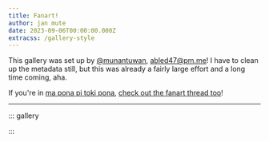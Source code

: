 ```yaml
---
title: Fanart!
author: jan mute
date: 2023-09-06T00:00:00.000Z
extracss: /gallery-style
---
```


<script>

window.onresize = okay;
window.onload = okay;

const artworks = [
  {
    active: true,
    title: "pokemon",
    author: "jan Tekinowi",
    description: "",
    image: "/fanart/pokemon_tekinowi.png",
    type: "img",
  },
  {
    active: true,
    title: "despair",
    author: "jan lili Enta",
    description: "",
    image: "/fanart/despair_janlilienta.png",
    type: "img",
  },
  {
    active: true,
    title: "kekan64",
    author: "jan Poman",
    description: "",
    image: "/fanart/kekan64_janpoman.gif",
    type: "img",
  },
  {
    active: true,
    title: "noka Kekan San",
    author: "jan Poman",
    description: "",
    image: "/fanart/noka_kekan_poman.png",
    type: "img",
  },
  {
    active: true,
    title: "mun noka nanpa wan",
    author: "jan Tekinowi",
    description: "",
    image: "/fanart/kekan_starwalker_tekinowi.png",
    type: "img",
  },
  {
    active: true,
    title: "lawa sike Kekan San",
    author: "jan Poman",
    description: '"oops my finger slipped"',
    image: "/fanart/king_round_kekan_poman.gif",
    type: "img",
  },
  {
    active: false,
    title: "akesi",
    author: "jan Sante",
    description: "",
    image: "/fanart/akesi_chantel.jpg",
    type: "img",
  },
  {
    active: true,
    title: "mi musi Seta li anpa",
    author: "akesi Nu",
    description: '"who would win: jan kekan san or one akesi linja"',
    image: "/fanart/akesi_linja_akesinu.mov",
    type: "video",
  },
  {
    active: true,
    title: "sina_moli",
    author: "pipi Kewapi",
    description: "",
    image: "/fanart/sina_moli_pipikewapi.jpg",
    type: "img",
  },
  {
    active: true,
    title: "angery",
    author: "waso suno",
    description: "",
    image: "/fanart/angery_starling.png",
    type: "img",
  },
  {
    active: false,
    title: "antikekan",
    author: "jan Ke Tami",
    description: "",
    image: "/fanart/antikekan_ketami.jpg",
    type: "img",
  },
  {
    active: true,
    title: "autism",
    author: "kala Asi",
    description: "",
    image: "/fanart/autism_kalaasi.png",
    type: "img",
  },
  {
    active: true,
    title: "balloon",
    author: "jan Sante",
    description: "",
    image: "/fanart/balloon_chantel.jpg",
    type: "img",
  },
  {
    active: true,
    title: "bill_cypher",
    author: "the rats",
    description: "",
    image: "/fanart/bill_cypher_rats.png",
    type: "img",
  },
  {
    active: true,
    title: "bitch",
    author: "the rats",
    description: "",
    image: "/fanart/bitch_rats.png",
    type: "img",
  },
  {
    active: false,
    title: "blender",
    author: "waso Wapa",
    description: "",
    image: "/fanart/blender_wasowapa.jpg",
    type: "img",
  },
  {
    active: false,
    title: "blender_2",
    author: "waso Wapa",
    description: "",
    image: "/fanart/blender_2_wasowapa.jpg",
    type: "img",
  },
  {
    active: false,
    title: "branding",
    author: "zavixel",
    description: "",
    image: "/fanart/branding_zavixel.png",
    type: "img",
  },
  {
    active: false,
    title: "carry_on",
    author: "Nyxoom",
    description: "",
    image: "/fanart/carry_on_nyxoom.mp4",
    type: "video",
  },
  {
    active: false,
    title: "chalkboard",
    author: "Nyxoom",
    description: "",
    image: "/fanart/chalkboard_nyxoom.png",
    type: "img",
  },
  {
    active: false,
    title: "comic_1",
    author: "akesi Nu",
    description: "",
    image: "/fanart/comic_1_akesinu.jpg",
    type: "img",
  },
  {
    active: false,
    title: "comic_2",
    author: "akesi Nu",
    description: "",
    image: "/fanart/comic_2_akesinu.jpg",
    type: "img",
  },
  {
    active: false,
    title: "comic_3",
    author: "akesi Nu",
    description: "",
    image: "/fanart/comic_3_akesinu.jpg",
    type: "img",
  },
  {
    active: false,
    title: "comic_4",
    author: "akesi Nu",
    description: "",
    image: "/fanart/comic_4_akesinu.jpg",
    type: "img",
  },
  {
    active: false,
    title: "comic_5",
    author: "akesi Nu",
    description: "",
    image: "/fanart/comic_5_akesinu.jpg",
    type: "img",
  },
  {
    active: false,
    title: "computer_1",
    author: "jan Tekinowi",
    description: "",
    image: "/fanart/computer_1_tekinowi.png",
    type: "img",
  },
  {
    active: false,
    title: "computer_2",
    author: "jan Tekinowi",
    description: "",
    image: "/fanart/computer_2_tekinowi.png",
    type: "img",
  },
  {
    active: true,
    title: "computer_3",
    author: "jan Tekinowi",
    description: "",
    image: "/fanart/computer_3_tekinowi.png",
    type: "img",
  },
  {
    active: false,
    title: "computer_4",
    author: "jan Tekinowi",
    description: "",
    image: "/fanart/computer_4_tekinowi.png",
    type: "img",
  },
  {
    active: false,
    title: "computer_sketch",
    author: "jan Tekinowi",
    description: "",
    image: "/fanart/computer_sketch_tekinowi.png",
    type: "img",
  },
  {
    active: false,
    title: "drip",
    author: "jan Sante",
    description: "",
    image: "/fanart/drip_chantel.jpg",
    type: "img",
  },
  {
    active: true,
    title: "evil_kekan",
    author: "jan Tekinowi",
    description:
      '"Saluton al ĉiuj! Mia nomo estas Gregdano tri! Mi volas instrui Esperanton."',
    image: "/fanart/evil_kekan_tekinowi.png",
    type: "img",
  },
  {
    active: false,
    title: "fanart_contest",
    author: "janani",
    description: "",
    image: "/fanart/fanart_contest_janani.png",
    type: "img",
  },
  {
    active: false,
    title: "fancam_1",
    author: "waso mu",
    description: "",
    image: "/fanart/fancam_1_wasomu.mp4",
    type: "video",
  },
  {
    active: false,
    title: "fancam_2",
    author: "waso mu",
    description: "",
    image: "/fanart/fancam_2_wasomu.mp4",
    type: "video",
  },
  {
    active: false,
    title: "fancam_3",
    author: "akesi Nu",
    description: "",
    image: "/fanart/fancam_3_akesinu.mov",
    type: "video",
  },
  {
    active: false,
    title: "frog_music",
    author: "jan Sante",
    description: "",
    image: "/fanart/frog_music_chantel.jpg",
    type: "img",
  },
  {
    active: false,
    title: "god",
    author: "jan Sukuwinpu",
    description: "",
    image: "/fanart/god_squimp.png",
    type: "img",
  },
  {
    active: false,
    title: "gregham3",
    author: "jayden",
    description: "",
    image: "/fanart/gregham3_jayden.png",
    type: "img",
  },
  {
    active: false,
    title: "gumball_2",
    author: "jan Sante",
    description: "",
    image: "/fanart/gumball_2_chantel.jpg",
    type: "img",
  },
  {
    active: false,
    title: "gumball",
    author: "jan Sante",
    description: "",
    image: "/fanart/gumball_chantel.jpg",
    type: "img",
  },
  {
    active: false,
    title: "hamradio",
    author: "nasa utala",
    description: "",
    image: "/fanart/hamradio_nasaki.png",
    type: "img",
  },
  {
    active: false,
    title: "herbevitisto",
    author: "jan abf",
    description: "",
    image: "/fanart/herbevitisto_abf.jpg",
    type: "img",
  },
  {
    active: true,
    title: "herbevitisto",
    author: "ko Umeja",
    description: "",
    image: "/fanart/herbevitisto_umeja.jpg",
    type: "img",
  },
  {
    active: true,
    title: "hold_gently",
    author: "waso suno",
    description: "",
    image: "/fanart/hold_gently_starling.png",
    type: "img",
  },
  {
    active: true,
    title: "jan Kekan Sans",
    author: "jan Poman",
    description: "",
    image: "/fanart/jan_kekan_sans_janpoman.png",
    type: "img",
  },
  {
    active: true,
    title: "kekan_sans",
    author: "lan Pq",
    description: "",
    image: "/fanart/kekan_sans_pq.png",
    type: "img",
  },
  {
    active: true,
    title: "jan_kekan_serif",
    author: "jan Kasape",
    description: "",
    image: "/fanart/jan_kekan_serif_kasape.png",
    type: "img",
  },
  {
    active: false,
    title: "jellyfish_1",
    author: "jan Tekinowi",
    description: "",
    image: "/fanart/jellyfish_1_tekinowi.png",
    type: "img",
  },
  {
    active: true,
    title: "jellyfish_2",
    author: "jan Tekinowi",
    description: "",
    image: "/fanart/jellyfish_2_tekinowi.png",
    type: "img",
  },
  {
    active: true,
    title: "jellyfish",
    author: "ilo Nija",
    description: "",
    image: "/fanart/jellyfish_ilonija.png",
    type: "img",
  },
  {
    active: false,
    title: "tloki_a",
    author: "jan Kekan San (mi!)",
    description: "",
    image: "/fanart/tloki_a_mi.wav",
    type: "audio",
  },
  {
    active: false,
    title: "jerma",
    author: "akesi Nu",
    description: "",
    image: "/fanart/jerma_akesinu.mp4",
    type: "video",
  },
  {
    active: false,
    title: "kekan64",
    author: "kulupu Menasewi",
    description: "",
    image: "/fanart/kekan64_menasewi.png",
    type: "img",
  },
  {
    active: false,
    title: "kekan_halloween_1",
    author: "jan Tekinowi",
    description: "",
    image: "/fanart/kekan_halloween_1_tekinowi.png",
    type: "img",
  },
  {
    active: false,
    title: "kekan_halloween_2",
    author: "jan Tekinowi",
    description: "",
    image: "/fanart/kekan_halloween_2_tekinowi.png",
    type: "img",
  },
  {
    active: true,
    title: "kekan_halloween_3",
    author: "jan Tekinowi",
    description: "",
    image: "/fanart/kekan_halloween_3_tekinowi.png",
    type: "img",
  },
  {
    active: false,
    title: "kekante1",
    author: "jan Katan",
    description: "",
    image: "/fanart/kekante1_katan.jpg",
    type: "img",
  },
  {
    active: true,
    title: "kekante2",
    author: "jan Wali",
    description: "",
    image: "/fanart/kekante2_wali.png",
    type: "img",
  },
  {
    active: true,
    title: "kekante3",
    author: "ilo Nija",
    description: "",
    image: "/fanart/kekante3_ilonija.png",
    type: "img",
  },
  {
    active: true,
    title: "kepeken_e",
    author: "waso mu",
    description: "",
    image: "/fanart/kepeken_e_wasomu.png",
    type: "img",
  },
  {
    active: false,
    title: "ketami_monsuta",
    author: "jan Kekan San (mi!)",
    description: "",
    image: "/fanart/ketami_monsuta_mi.png",
    type: "img",
  },
  {
    active: false,
    title: "kon",
    author: "merrybot",
    description: "",
    image: "/fanart/kon_merrybot.jpg",
    type: "img",
  },
  {
    active: true,
    title: "kulupu",
    author: "jan Iseja",
    description: "",
    image: "/fanart/kulupu_janiseja.png",
    type: "img",
  },
  {
    active: false, // TODO: when la is released
    title: "la_thumbnail",
    author: "Nyxoom",
    description: "",
    image: "/fanart/la_thumbnail_nyxoom.png",
    type: "img",
  },
  {
    active: false,
    title: "la_thumbnail_old",
    author: "Nyxoom",
    description: "",
    image: "/fanart/la_thumbnail_old_nyxoom.png",
    type: "img",
  },
  {
    active: true,
    title: "lernan",
    author: "lan Pq",
    description: "",
    image: "/fanart/lernan_pq.png",
    type: "img",
  },
  {
    active: true,
    title: "lesson7",
    author: "we Luke",
    description: "",
    image: "/fanart/lesson7_weluke.png",
    type: "img",
  },
  {
    active: true,
    title: "li_e_en",
    author: "Nyxoom",
    description: "",
    image: "/fanart/li_e_en_nyxoom.png",
    type: "img",
  },
  {
    active: false,
    title: "link_1",
    author: "jan Tekinowi",
    description: "",
    image: "/fanart/link_1_tekinowi.png",
    type: "img",
  },
  {
    active: true,
    title: "link_2",
    author: "jan Tekinowi",
    description: "",
    image: "/fanart/link_2_tekinowi.png",
    type: "img",
  },
  {
    active: false,
    title: "link_3",
    author: "jan Tekinowi",
    description: "",
    image: "/fanart/link_3_tekinowi.png",
    type: "img",
  },
  {
    active: false,
    title: "link_sketch",
    author: "jan Tekinowi",
    description: "",
    image: "/fanart/link_sketch_tekinowi.png",
    type: "img",
  },
  {
    active: true,
    title: "ithkuil",
    author: "jan Kuwimaku",
    description: "",
    image: "/fanart/ithkuil_cuymacu.jpg",
    type: "img",
  },
  {
    active: true,
    title: "lojban",
    author: "jan Kuwimaku",
    description: "",
    image: "/fanart/lojban_cuymacu.jpg",
    type: "img",
  },
  {
    active: false,
    title: "lojban_o_anpa",
    author: "natan",
    description: "",
    image: "/fanart/lojban_o_anpa_natan.png",
    type: "img",
  },
  {
    active: false,
    title: "lojban_o_anpa_2",
    author: "natan",
    description: "",
    image: "/fanart/lojban_o_anpa_2_natan.png",
    type: "img",
  },
  {
    active: true,
    title: "lupa",
    author: "len len",
    description: "",
    image: "/fanart/lupa_lenlen.png",
    type: "img",
  },
  {
    active: true,
    title: "masquerade",
    author: "pipi Kewapi",
    description: "",
    image: "/fanart/masquerade_pipikewapi.png",
    type: "img",
  },
  {
    active: true,
    title: "masquerade_2",
    author: "pipi Kewapi",
    description: "",
    image: "/fanart/masquerade_2_pipikewapi.png",
    type: "img",
  },
  {
    active: true,
    title: "mi_alasa_toki",
    author: "jan Ika",
    description: "",
    image: "/fanart/mi_alasa_toki_janika.png",
    type: "img",
  },
  {
    active: true,
    title: "mi_jo_2",
    author: "jan Sipiki",
    description: "",
    image: "/fanart/mi_jo_2_sipiki.gif",
    type: "img",
  },
  {
    active: false,
    title: "mi_jo",
    author: "jan Sipiki",
    description: "",
    image: "/fanart/mi_jo_sipiki.gif",
    type: "img",
  },
  {
    active: true,
    title: "mi_kala",
    author: "Nyxoom",
    description: "",
    image: "/fanart/mi_kala_nyxoom.png",
    type: "img",
  },
  {
    active: true,
    title: "mi_laso",
    author: "normal person",
    description: "",
    image: "/fanart/mi_laso_lukin.png",
    type: "img",
  },
  {
    active: true,
    title: "mi_lawa",
    author: "akesi Nu",
    description:
      "We had a hilarious courtroom RP in the VR community, featuring a pipi store owner and its lost copies of pu, a flustered waso Keli as witness, a devious and cunning jan Tekinowi as prosecution, and jan Akesinu defending jan Tepo. Brilliant!",
    image: "/fanart/mi_lawa_akesinu.png",
    type: "img",
  },
  {
    active: false,
    title: "mi_lawa",
    author: "Nyxoom",
    description: "",
    image: "/fanart/mi_lawa_nyxoom.png",
    type: "img",
  },
  {
    active: false,
    title: "mi_lawa_seme",
    author: "Nyxoom",
    description: "",
    image: "/fanart/mi_lawa_seme_nyxoom.png",
    type: "img",
  },
  {
    active: false,
    title: "mi_leko_a",
    author: "jan Sipiki",
    description: "",
    image: "/fanart/mi_leko_a_sipiki.jpg",
    type: "img",
  },
  {
    active: true,
    title: "mi_leko",
    author: "jan Kuwimaku",
    description: "",
    image: "/fanart/mi_leko_cuymacu.gif",
    type: "img",
  },
  {
    active: false,
    title: "mi_leko",
    author: "Nyxoom",
    description: "",
    image: "/fanart/mi_leko_nyxoom.png",
    type: "img",
  },
  {
    active: false,
    title: "mi_len",
    author: "motan",
    description: "",
    image: "/fanart/mi_len_motan.png",
    type: "img",
  },
  {
    active: false,
    title: "mi_li_ala",
    author: "jan Kuwimaku",
    description: "",
    image: "/fanart/mi_li_ala_cuymacu.gif",
    type: "img",
  },
  {
    active: false,
    title: "mi_li_nanpa",
    author: "kulupu Menasewi",
    description: "",
    image: "/fanart/mi_li_nanpa_menasewi.png",
    type: "img",
  },
  {
    active: false,
    title: "nanpa_mi",
    author: "kulupu Menasewi",
    description: "",
    image: "/fanart/nanpa_mi_menasewi.png",
    type: "img",
  },
  {
    active: true,
    title: "mi_lili",
    author: "sqéč / jan Suweteko",
    description: "",
    image: "/fanart/mi_lili_sqec.png",
    type: "img",
  },
  {
    active: false,
    title: "mi_lili_a",
    author: "kulupu Menasewi",
    description: "",
    image: "/fanart/mi_lili_wawa_menasewi.png",
    type: "img",
  },
  {
    active: false,
    title: "mi_lili_aaaa",
    author: "horse",
    description: "",
    image: "/fanart/mi_lili_aaaa_horse.png",
    type: "img",
  },
  {
    active: false,
    title: "mi_lili_nanpa_wan",
    author: "kulupu Menasewi",
    description: "",
    image: "/fanart/mi_lili_nanpa_wan_menasewi.png",
    type: "img",
  },
  {
    active: false,
    title: "mi_lili",
    author: "wasokeli",
    description: "",
    image: "/fanart/mi_lili_wasokeli.jpg",
    type: "img",
  },
  {
    active: false,
    title: "mi_linja",
    author: "jan Kekan San (mi!)",
    description: "",
    image: "/fanart/mi_linja_mi.png",
    type: "img",
  },
  {
    active: true,
    title: "mi_lon_e_ma",
    author: "waso mu",
    description: "",
    image: "/fanart/mi_lon_e_ma_wasomu.png",
    type: "img",
  },
  {
    active: false,
    title: "mi_lon_kasi",
    author: "jan Kekan San (mi!)",
    description: "",
    image: "/fanart/mi_lon_kasi_mi.png",
    type: "img",
  },
  {
    active: false,
    title: "mi santa",
    author: "jan Kekan San (mi!)",
    description: "",
    image: "/fanart/jan_kekan_santa_mi.jpg",
    type: "img",
  },
  {
    active: false,
    title: "mi sunglasses",
    author: "jan Kekan San (mi!)",
    description: "",
    image: "/fanart/mi_sunglasses_mi.png",
    type: "img",
  },
  {
    active: false,
    title: "mi_lon",
    author: "Nyxoom",
    description: "",
    image: "/fanart/mi_lon_nyxoom.png",
    type: "img",
  },
  {
    active: false,
    title: "mi_lukin",
    author: "Nyxoom",
    description: "",
    image: "/fanart/mi_lukin_nyxoom.png",
    type: "img",
  },
  {
    active: true,
    title: "mi_mani",
    author: "jan Jami",
    description: "",
    image: "/fanart/mi_mani_janjami.png",
    type: "img",
  },
  {
    active: true,
    title: "mi_mani",
    author: "jan Sa",
    description: "",
    image: "/fanart/mi_mani_jansa.png",
    type: "img",
  },
  {
    active: false,
    title: "mi_meli",
    author: "akesi Nu",
    description: "",
    image: "/fanart/mi_meli_akesinu.jpg",
    type: "img",
  },
  {
    active: false,
    title: "mi_mije",
    author: "akesi Nu",
    description:
      'it turns out this and the previous were meant as"bowtie get!" + [wears bowtie] but i misunderstood it',
    image: "/fanart/mi_mije_akesinu.jpg",
    type: "img",
  },
  {
    active: false,
    title: "deep lore",
    author: "akesi Nu",
    description: "",
    image: "/fanart/lore1_akesinu.jpg",
    type: "img",
  },
  {
    active: false,
    title: "deep lore 2",
    author: "akesi Nu",
    description: "",
    image: "/fanart/lore2_akesinu.jpg",
    type: "img",
  },
  {
    active: false,
    title: "mi_mije_ilo_awen",
    author: "jan abf",
    description: "",
    image: "/fanart/mi_mije_ilo_awen_abf.png",
    type: "img",
  },
  {
    active: true,
    title: "mi_monsuta",
    author: "akesi Nu",
    description: "",
    image: "/fanart/mi_monsuta_akesinu.png",
    type: "img",
  },
  {
    active: true,
    title: "mr_kekan_san",
    author: "poni Kita",
    description: "",
    image: "/fanart/mr_kekan_san_jankita.png",
    type: "img",
  },
  {
    active: true,
    title: "mi_mrbeast",
    author: "jan Tekinowi",
    description: "",
    image: "/fanart/mi_mrbeast_tekinowi.png",
    type: "img",
  },
  {
    active: false,
    title: "mi_mute",
    author: "jan Jami",
    description: "",
    image: "/fanart/mi_mute_janjami.png",
    type: "img",
  },
  {
    active: false,
    title: "mi_nanpa",
    author: "waso Wapa",
    description: "",
    image: "/fanart/mi_nanpa_wasowapa.png",
    type: "img",
  },
  {
    active: false,
    title: "mi_nasa",
    author: "Nyxoom",
    description: "",
    image: "/fanart/mi_nasa_nyxoom.png",
    type: "img",
  },
  {
    active: false,
    title: "mi_old",
    author: "jan Kekan San (mi!)",
    description: "",
    image: "/fanart/mi_old_mi.png",
    type: "img",
  },
  {
    active: true,
    title: "mi_poni",
    author: "poni Kita",
    description: "",
    image: "/fanart/mi_poni_jankita.png",
    type: "img",
  },
  {
    active: false,
    title: "mi_sewi_2",
    author: "lipamanka",
    description: "",
    image: "/fanart/mi_sewi_2_lipamanka.png",
    type: "img",
  },
  {
    active: false,
    title: "mi_sewi",
    author: "lipamanka",
    description: "",
    image: "/fanart/mi_sewi_lipamanka.png",
    type: "img",
  },
  {
    active: false,
    title: "mi_sewi",
    author: "Nyxoom",
    description: "",
    image: "/fanart/mi_sewi_nyxoom.png",
    type: "img",
  },
  {
    active: false,
    title: "mi_sina_beta",
    author: "Nyxoom",
    description: "",
    image: "/fanart/mi_sina_beta_nyxoom.jpg",
    type: "img",
  },
  {
    active: true,
    title: "mi_sina",
    author: "Nyxoom",
    description: "",
    image: "/fanart/mi_sina_nyxoom.png",
    type: "img",
  },
  {
    active: true,
    title: "mi_pana_e_sona",
    author: "jan Sipiki",
    description: "",
    image: "/fanart/mi_pana_e_sona_sipiki.png",
    type: "img",
  },
  {
    active: true,
    title: "sitelen",
    author: "jan Sipiki",
    description: "",
    image: "/fanart/sitelen_sipiki.png",
    type: "img",
  },
  {
    active: true,
    title: "mi_sticker",
    author: "jan Sipiki",
    description: "",
    image: "/fanart/mi_sticker_sipiki.png",
    type: "img",
  },
  {
    active: true,
    title: "wink",
    author: "jan Sipiki",
    description: "",
    image: "/fanart/wink_sipiki.png",
    type: "img",
  },
  {
    active: true,
    title: "mi_suno",
    author: "jan Sipiki",
    description: "",
    image: "/fanart/mi_suno_sipiki.png",
    type: "img",
  },
  {
    active: false,
    title: "mi_moli",
    author: "jan Sipiki",
    description: "",
    image: "/fanart/mi_moli_sipiki.png",
    type: "img",
  },
  {
    active: false,
    title: "mi_unpa",
    author: "horse",
    description: "",
    image: "/fanart/mi_unpa_horse.jpg",
    type: "img",
  },
  {
    active: false,
    title: "mi_waso",
    author: "Nyxoom",
    description: "",
    image: "/fanart/mi_waso_nyxoom.png",
    type: "img",
  },
  {
    active: false,
    title: "mi_wawa",
    author: "Nyxoom",
    description: "",
    image: "/fanart/mi_wawa_nyxoom.png",
    type: "img",
  },
  {
    active: false,
    title: "o utala ala",
    author: "pipi Kewapi",
    description: "",
    image: "/fanart/mi_wawa_pipikewapi.png",
    type: "img",
  },
  {
    active: false,
    title: "mi_wile_musi",
    author: "Nyxoom",
    description: "",
    image: "/fanart/mi_wile_musi_nyxoom.png",
    type: "img",
  },
  {
    active: false,
    title: "mi_wink",
    author: "janani",
    description: "",
    image: "/fanart/mi_wink_janani.png",
    type: "img",
  },
  {
    active: true,
    title: "mi_yugi",
    author: "jan Tekinowi",
    description: "",
    image: "/fanart/mi_yugi_tekinowi.png",
    type: "img",
  },
  {
    active: true,
    title: "misikekan",
    author: "kala Asi",
    description: "",
    image: "/fanart/misikekan_kalaasi.png",
    type: "img",
  },
  {
    active: true,
    title: "moli",
    author: "horse",
    description: "",
    image: "/fanart/moli_2_horse.png",
    type: "img",
  },
  {
    active: false,
    title: "moli_3",
    author: "jan Ke Tami",
    description: "",
    image: "/fanart/moli_3_ketami.png",
    type: "img",
  },
  {
    active: false,
    title: "moli",
    author: "horse",
    description: "",
    image: "/fanart/moli_horse.png",
    type: "img",
  },
  {
    active: false,
    title: "[dies like undertale soul]",
    author: "slimewitch / waso Wen",
    description: "",
    image: "/fanart/moli_wren.gif",
    type: "img",
  },
  {
    active: true,
    title: "monologue",
    author: "kala Asi",
    description: "",
    image: "/fanart/monologue_kalaasi.png",
    type: "img",
  },
  {
    active: true,
    title: "mu_a_wawa",
    author: "Nyxoom",
    description: "",
    image: "/fanart/mu_a_wawa_nyxoom.png",
    type: "img",
  },
  {
    active: true,
    title: "mun_kekan_san",
    author: "jan Eli",
    description: "",
    image: "/fanart/mun_kekan_san_janeli.png",
    type: "img",
  },
  {
    active: true,
    title: "mario world style",
    author: "jan abf",
    description: "",
    image: "/fanart/mun_kekan_san_smw_2_abf.png",
    type: "img",
  },
  {
    active: false,
    title: "mun_kekan_san_smw_3",
    author: "jan abf",
    description: "",
    image: "/fanart/mun_kekan_san_smw_3_abf.png",
    type: "img",
  },
  {
    active: false,
    title: "mun_kekan_san_smw_4",
    author: "jan abf",
    description: "",
    image: "/fanart/mun_kekan_san_smw_4_abf.png",
    type: "img",
  },
  {
    active: false,
    title: "mun_kekan_san_smw",
    author: "jan abf",
    description: "",
    image: "/fanart/mun_kekan_san_smw_abf.png",
    type: "img",
  },
  {
    active: false,
    title: "mun_li_tawa_sike",
    author: "lipamanka",
    description: "",
    image: "/fanart/mun_li_tawa_sike_lipamanka.mp4",
    type: "video",
  },
  {
    active: false,
    title: "mun_nasa",
    author: "we Luke",
    description: "",
    image: "/fanart/mun_nasa_weluke.png",
    type: "img",
  },
  {
    active: false,
    title: "musi_laso",
    author: "akesi Nu",
    description: "",
    image: "/fanart/musi_laso_akesinu.png",
    type: "img",
  },
  {
    active: false,
    title: "musi_laso",
    author: "ilo Nija",
    description: "",
    image: "/fanart/musi_laso_ilonija.png",
    type: "img",
  },
  {
    active: true,
    title: "musi_o_awen_1",
    author: "pipi Kewapi",
    description: "",
    image: "/fanart/musi_o_awen_1_pipikewapi.jpeg",
    type: "img",
  },
  {
    active: true,
    title: "musi_o_awen_2",
    author: "pipi Kewapi",
    description: "",
    image: "/fanart/musi_o_awen_2_pipikewapi.jpeg",
    type: "img",
  },
  {
    active: false,
    title: "nametags",
    author: "jan Kekan San (mi!)",
    description: "",
    image: "/fanart/nametags_mi.jpg",
    type: "img",
  },
  {
    active: false,
    title: "nasawawa",
    author: "happychappy",
    description: "",
    image: "/fanart/nasawawa_happychappy.jpg",
    type: "img",
  },
  {
    active: true,
    title: "nimi_nanpa_kin",
    author: "Nyxoom",
    description: "",
    image: "/fanart/nimi_nanpa_kin_nyxoom.png",
    type: "img",
  },
  {
    active: false,
    title: "njankekan",
    author: "horse",
    description: "",
    image: "/fanart/njankekan_horse.png",
    type: "img",
  },
  {
    active: false,
    title: "no_thought",
    author: "waso Wapa",
    description: "",
    image: "/fanart/no_thought_wasowapa.png",
    type: "img",
  },
  {
    active: false,
    title: "noka",
    author: "horse",
    description: "",
    image: "/fanart/noka_horse.png",
    type: "img",
  },
  {
    active: false,
    title: "o_kama_sona",
    author: "waso Wapa",
    description: "",
    image: "/fanart/o_kama_sona_wasowapa.png",
    type: "img",
  },
  {
    active: false,
    title: "o_monsuta_ala",
    author: "akesi Nu",
    description: "**mi sewi Kekan San. o monsuta ala.**",
    image: "/fanart/o_monsuta_ala_akesinu.jpg",
    type: "img",
  },
  {
    active: false,
    title: "o_pona",
    author: "waso mu",
    description: "",
    image: "/fanart/o_pona_wasomu.png",
    type: "img",
  },
  {
    active: true,
    title: "olin",
    author: "waso mu",
    description: "",
    image: "/fanart/olin_wasomu.png",
    type: "img",
  },
  {
    active: false,
    title: "olin_english",
    author: "waso mu",
    description: "",
    image: "/fanart/olin_english_wasomu.png",
    type: "img",
  },
  {
    active: false,
    title: "pal_greg",
    author: "pipi Kewapi",
    description: "",
    image: "/fanart/pal_greg_pipikewapi.png",
    type: "img",
  },
  {
    active: true,
    title: "pilin_ike",
    author: "jan Tekinowi",
    description: "",
    image: "/fanart/pilin_ike_tekinowi.png",
    type: "img",
  },
  {
    active: false,
    title: "qualia",
    author: "pipi Kewapi",
    description: "",
    image: "/fanart/qualia_pipikewapi.jpg",
    type: "img",
  },
  {
    active: false,
    title: "realistic_face",
    author: "jan Tekinowi",
    description: "",
    image: "/fanart/realistic_face_tekinowi.png",
    type: "img",
  },
  {
    active: false,
    title: "realistic_smile",
    author: "jan Wali",
    description: "",
    image: "/fanart/realistic_smile_wali.png",
    type: "img",
  },
  {
    active: true,
    title: "satan",
    author: "lan Pq",
    description: "",
    image: "/fanart/satan_pq.png",
    type: "img",
  },
  {
    active: false,
    title: "scribble_2",
    author: "jan Sipiki",
    description: "",
    image: "/fanart/scribble_2_sipiki.png",
    type: "img",
  },
  {
    active: false,
    title: "scribble_3",
    author: "jan Sipiki",
    description: "",
    image: "/fanart/scribble_3_sipiki.png",
    type: "img",
  },
  {
    active: false,
    title: "scribble_4",
    author: "jan Sipiki",
    description: "",
    image: "/fanart/scribble_4_sipiki.png",
    type: "img",
  },
  {
    active: false,
    title: "scribble_ko",
    author: "jan Sipiki",
    description: "",
    image: "/fanart/mi_ko_sipiki.png",
    type: "img",
  },
  {
    active: false,
    title: "scribble",
    author: "jan Sipiki",
    description: "",
    image: "/fanart/scribble_sipiki.png",
    type: "img",
  },
  {
    active: false, // TODO: when seme is released
    title: "seme_thumbnail",
    author: "Nyxoom",
    description: "",
    image: "/fanart/seme_thumbnail_nyxoom.png",
    type: "img",
  },
  {
    active: true,
    title: "silhouette",
    author: "kon Ako",
    description: '"Good character design is identified solely by silhouette"',
    image: "/fanart/silhouette_konako.png",
    type: "img",
  },
  {
    active: true,
    title: "sina_sona",
    author: "slimewitch / waso Wen",
    description: "",
    image: "/fanart/sina_sona_wren.png",
    type: "img",
  },
  {
    active: false,
    title: "sinaseme",
    author: "unknown",
    description: "",
    image: "/fanart/sinaseme_unknown.png",
    type: "img",
  },
  {
    active: true,
    title: "sitelen_suwi",
    author: "jan Tenpi",
    description: "",
    image: "/fanart/sitelen_suwi_jantenpi.jpg",
    type: "img",
  },
  {
    active: false,
    title: "sitelen",
    author: "waso Wapa",
    description: "",
    image: "/fanart/sitelen_wasowapa.jpg",
    type: "img",
  },
  {
    active: false,
    title: "smash",
    author: "jan Tekinowi",
    description: "",
    image: "/fanart/smash_tekinowi.png",
    type: "img",
  },
  {
    active: false,
    title: "announcer",
    author: "jan Tekinowi",
    description: "",
    image: "/fanart/announcer_tekinowi.mp3",
    type: "audio",
  },
  {
    active: false,
    title: "soweli_mute",
    author: "waso Wapa",
    description: "",
    image: "/fanart/soweli_mute_wasowapa.png",
    type: "img",
  },
  {
    active: false,
    title: "speedrun_hard",
    author: "jan Kekan San (mi!)",
    description: "",
    image: "/fanart/speedrun_hard_mi.mp4",
    type: "video",
  },
  {
    active: false,
    title: "speedrun",
    author: "poni Kita",
    description: "",
    image: "/fanart/speedrun_jankita.mp4",
    type: "video",
  },
  {
    active: true,
    title: "speen",
    author: "sqéč / jan Suweteko",
    description: "",
    image: "/fanart/speen_sqec.gif",
    type: "img",
  },
  {
    active: false,
    title: "spin",
    author: "sqéč / jan Suweteko",
    description: "",
    image: "/fanart/spin_sqec.mov",
    type: "video",
  },
  {
    active: false,
    title: "squidward",
    author: "jan Sante / pipi Kewapi",
    description: "",
    image: "/fanart/squidward_pipikewapi.jpg",
    type: "img",
  },
  {
    active: false,
    title: "squiward",
    author: "jan Sante",
    description: "",
    image: "/fanart/squiward_chantel.jpg",
    type: "img",
  },
  {
    active: false,
    title: "stage",
    author: "kulupu Menasewi",
    description: "",
    image: "/fanart/stage_menasewi.png",
    type: "img",
  },
  {
    active: true,
    title: ":starbowtie:",
    author: "kala Asi",
    description: "",
    image: "/fanart/star_bowtie_kalaasi.webp",
    type: "img",
  },
  {
    active: false,
    title: "star",
    author: "jan Iseja",
    description: "",
    image: "/fanart/star_janiseja.png",
    type: "img",
  },
  {
    active: false,
    title: "star_smile_teacher_jan",
    author: "aja",
    description: "",
    image: "/fanart/star_smile_teacher_jan_aja.png",
    type: "img",
  },
  {
    active: true,
    title: "starman_body",
    author: "jan Kuwimaku",
    description: "",
    image: "/fanart/starman_body_cuymacu.png",
    type: "img",
  },
  {
    active: true,
    title: "Movie Poster",
    author: "jan abf",
    description: "",
    image: "/fanart/movieposter_janabf.png",
    type: "img",
  },
  {
    active: true,
    title: "stellated",
    author: "ko Koko",
    description: "",
    image: "/fanart/stellated_dogikoko.png",
    type: "img",
  },
  {
    active: false,
    title: "supa_pimeja",
    author: "jan Sukuwinpu",
    description: "",
    image: "/fanart/supa_pimeja_squimp.png",
    type: "img",
  },
  {
    active: false,
    title: "sword",
    author: "jan Kekan San (mi!)",
    description: "",
    image: "/fanart/sword_mi.png",
    type: "img",
  },
  {
    active: false,
    title: "tenpo_ike",
    author: "pan Temili",
    description: "",
    image: "/fanart/tenpo_ike_pantemili.png",
    type: "img",
  },
  {
    active: true,
    title: "tenpo_lete",
    author: "Nyxoom",
    description: "",
    image: "/fanart/tenpo_lete_nyxoom.png",
    type: "img",
  },
  {
    active: true,
    title: "tenpopimeja",
    author: "waso mu",
    description: "",
    image: "/fanart/tenpopimeja_wasomu.mov",
    type: "video",
  },
  {
    active: true,
    title: "thinkan",
    author: "jan Wali",
    description: "",
    image: "/fanart/thinkan_janwali.png",
    type: "img",
  },
  {
    active: true,
    title: "tokia",
    author: "mije telo",
    description: "",
    image: "/fanart/tokia_mijetelo.jpg",
    type: "img",
  },
  {
    active: false,
    title: "truth",
    author: "jan Sukuwinpu",
    description: "",
    image: "/fanart/truth_squimp.png",
    type: "img",
  },
  {
    active: false,
    title: "upsidedown",
    author: "sqéč / jan Suweteko",
    description: "",
    image: "/fanart/upsidedown_sqec.png",
    type: "img",
  },
  {
    active: true,
    title: "utala",
    author: "ko Koko",
    description: '"if Kekan San is a Kirby nemesis"',
    image: "/fanart/utala_dogikoko.png",
    type: "img",
  },
  {
    active: false,
    title: "utala_lape",
    author: "akesi Nu",
    description: "",
    image: "/fanart/utala_lape_akesinu.jpg",
    type: "img",
  },
  {
    active: false,
    title: "utala_mun",
    author: "jan Sante",
    description: "",
    image: "/fanart/utala_mun_chantel.jpg",
    type: "img",
  },
  {
    active: true,
    title: "vogue",
    author: "akesi Nu",
    description: "",
    image: "/fanart/vogue_akesinu.mp4",
    type: "video",
  },
  {
    active: false,
    title: "warioware_1",
    author: "jan abf",
    description: "",
    image: "/fanart/warioware_1_abf.png",
    type: "img",
  },
  {
    active: false,
    title: "warioware_2",
    author: "jan abf",
    description: "",
    image: "/fanart/warioware_2_abf.png",
    type: "img",
  },
  {
    active: false,
    title: "warioware_3",
    author: "jan abf",
    description: "",
    image: "/fanart/warioware_3_abf.png",
    type: "img",
  },
  {
    active: false,
    title: "warioware_4",
    author: "jan abf",
    description: "",
    image: "/fanart/warioware_4_abf.png",
    type: "img",
  },
  {
    active: false,
    title: "warioware_5",
    author: "jan abf",
    description: "",
    image: "/fanart/warioware_5_abf.png",
    type: "img",
  },
  {
    active: false,
    title: "what_is_love",
    author: "nasa utala",
    description: "",
    image: "/fanart/what_is_love_nasaki.gif",
    type: "img",
  },
  {
    active: true,
    title: "wile_unpa",
    author: "jan Kasape",
    description: "",
    image: "/fanart/wile_unpa_kasape.png",
    type: "img",
  },
  {
    active: false,
    title: "zvedza",
    author: "sqéč / jan Suweteko",
    description: "",
    image: "/fanart/zvedza_sqec.png",
    type: "img",
  },
  {
    active: true,
    title: "rap battle",
    author: "jan Topo",
    description: "",
    image: "/fanart/rap_battle_jan_topo.png",
    type: "img",
  },
  {
    active: true,
    title: "me n bill",
    author: "akesi Nu",
    description: "",
    image: "/fanart/mi_bill_akesinu.jpg",
    type: "img",
  },
  {
    active: true,
    title: "kekan cypher",
    author: "jan Leko",
    description: "",
    image: "/fanart/me_cypher_jan_Leko.png",
    type: "img",
  },
  {
    active: false,
    title: "mi nanpa, nanpa tu",
    author: "jan Suma",
    description: "",
    image: "/fanart/mi_nanpa_jan_suwa.png",
    type: "img",
  },
  {
    active: true,
    title: "tumblr sexyman Kekan San",
    author: "jan Majeka",
    description: "",
    image: "/fanart/Kekan_San_Sexytumblrman_jan_majeka.png",
    type: "img",
  },
  {
    active: true,
    title: "in love",
    author: "jan Topo",
    description: "",
    image: "/fanart/in_love_jan_John.png",
    type: "img",
  },

  {
    active: false,
    title: "jan Buffan San",
    author: "suwi Kaken",
    description: "",
    image: "/fanart/buff_kekan_suwi_kaken.png",
    type: "img",
  },
  {
    active: false,
    title: "mi wile moku",
    author: "suwi Kaken",
    description: "",
    image: "/fanart/mi_wile_moku_suwi_kaken.png",
    type: "img",
  },
  {
    active: false,
    title: "zodiac circle",
    author: "jan Leko",
    description: "",
    image: "/fanart/zodiac_circle_jan_leko.png",
    type: "img",
  },
  {
    active: true,
    title: "zodiac circle",
    author: "jan Sate",
    description: "",
    image: "/fanart/mi_jo_e_len_jan_sate.png",
    type: "img",
  },
  {
    active: false,
    title: "featherless biped",
    author: "kala Asi",
    description: "",
    image: "/fanart/featherless_biped_kala_asi.png",
    type: "img",
  },
  {
    active: false,
    title: "jan lanpan 1",
    author: "jan Lu",
    description: "",
    image: "/fanart/jan_lanpan_1_jan_lu.jpg",
    type: "img",
  },
  {
    active: false,
    title: "jan lanpan 2",
    author: "jan Lu",
    description: "",
    image: "/fanart/jan_lanpan_2_jan_lu.jpg",
    type: "img",
  },
  {
    active: false,
    title: "jan lanpan 3",
    author: "jan Lu",
    description: "",
    image: "/fanart/jan_lanpan_3_jan_lu.jpg",
    type: "img",
  },

  {
    active: false,
    title: "jan lanpan 4",
    author: "jan Lu",
    description: "",
    image: "/fanart/jan_lanpan_4_jan_lu.jpg",
    type: "img",
  },
  {
    active: false,
    title: "obama jumpscared",
    author: "jan Majeka",
    description: "",
    image: "/fanart/obama_jan_majeka.png",
    type: "img",
  },
  {
    active: false,
    title: "sinpin la jan en mun",
    author: "jan Lusija",
    description: "",
    image: "/fanart/jan_en_mun_jan_lusija.png",
    type: "img",
  },
  {
    active: true,
    title: "hammer beaten Teki",
    author: "jan Tekinowi",
    description: "a beloved running joke in which i beat teki with hammers",
    image: "/fanart/beat_teki_with_hammer_jan_tekinowi.gif",
    type: "img",
  },

  {
    active: false,
    title: "cowboy pini",
    author: "jan Salo",
    description: "",
    image: "/fanart/cowboy_pini_jan_salo.jpg",
    type: "img",
  },
  {
    active: false,
    title: "breaking news",
    author: "meli usawi",
    description: "",
    image: "/fanart/breaking_news_meli_usawi.jpg",
    type: "img",
  },
  {
    active: false,
    title: "ala o",
    author: "jan Ani",
    description: "grammatical corrections, given with a grammatical error",
    image: "/fanart/ala_o_jan_ani.jpg",
    type: "img",
  },
  {
    active: false,
    title: "can't swim",
    author: "kala Asi",
    description: "",
    image: "/fanart/cant_swim_kala_asi.png",
    type: "img",
  },
  {
    active: false,
    title: "almost!",
    author: "jan pi jan Lu",
    description: "jan Lu's friend made fanart from description alone",
    image: "/fanart/almost_jan_lu.png",
    type: "img",
  },
  {
    active: true,
    title: "mi wile e sina",
    author: "jan Kuwimaku",
    description: "",
    image: "/fanart/mi_wile_e_sina_jan_kuwimaku.png",
    type: "img",
  },
  {
    active: true,
    title: "mi a!",
    author: "jan Leko",
    description: "",
    image: "/fanart/mi_a_jan_leko.png",
    type: "img",
  },
  {
    active: false,
    title: "o lukin e akesi mi",
    author: "jan Wano",
    description: "",
    image: "/fanart/akesi_mi_jan_wano.png",
    type: "img",
  },
  {
    active: false,
    title: "mi ma",
    author: "jan Wano",
    description: "",
    image: "/fanart/ma_jan_wano.png",
    type: "img",
  },
  {
    active: true,
    title: "mi mute li lukin",
    author: "miss nyan",
    description: "",
    image: "/fanart/mi_mute_miss_nyan.png",
    type: "img",
  },
  {
    active: false,
    title: "gartic phone round",
    author: "jan mute!",
    description: "",
    image: "/fanart/gartic_phone_jan_mute.mp4",
    type: "video",
  },
  {
    active: false,
    title: "mi soweli",
    author: "lipamanka",
    description: "",
    image: "/fanart/mi_soweli_lipamanka.png",
    type: "img",
  },
  {
    active: true,
    title: "watercolor Kekan",
    author: "akesi Nu",
    description: "",
    image: "/fanart/kekan_watercolor_akesi_nu.jpg",
    type: "img",
  },
  {
    active: true,
    title: "hater 1",
    author: "pipi Kewapi",
    description: "",
    image: "/fanart/hater_1_pipi_kewapi.jpeg",
    type: "img",
  },
  {
    active: true,
    title: "hater 2",
    author: "pipi Kewapi",
    description: "",
    image: "/fanart/hater_2_pipi_kewapi.jpeg",
    type: "img",
  },
  {
    active: true,
    title: "mi wile e sina",
    author: "jan Topo",
    description: "",
    image: "/fanart/mi_wile_e_sina_john_topo.png",
    type: "img",
  },
  {
    active: false,
    title: "amerikekan",
    author: "kala Sowalo",
    description: "",
    image: "/fanart/amerikekan_kala_sowali.jpg",
    type: "img",
  },
  {
    active: true,
    title: "mun Kekan Tutu",
    author: "kala Asi",
    description: "",
    image: "/fanart/kekan_tutu_kala_asi.png",
    type: "img",
  },
  {
    active: true,
    title: "gasleak",
    author: "kala Asi",
    description: "",
    image: "/fanart/gasleak_kala_asi.png",
    type: "img",
  },
  {
    active: true,
    title: "soda",
    author: "jan Topo",
    description: "",
    image: "/fanart/soda_jan_topo.png",
    type: "img",
  },
  {
    active: false,
    title: "coke, apparently",
    author: "jan Sesi",
    description: "",
    image: "/fanart/coke_jan_sesi.png",
    type: "img",
  },
  {
    active: true,
    title: "smile",
    author: "motan",
    description: "",
    image: "/fanart/smile_motan.png",
    type: "img",
  },
  {
    active: false,
    title: "sikekan san",
    author: "li Satemon",
    description: "",
    image: "/fanart/sikekan_li_satemon.png",
    type: "img",
  },
  {
    active: true,
    title: "mi suno li suwi",
    author: "kala Ili",
    description: "drawn for me in a group photo on Telegram!",
    image: "/fanart/mi_suno_kala_ili.png",
    type: "img",
  },
  {
    active: true,
    title: "mi sitelen ala e lukin",
    author: "jan Ule",
    description: "i did not draw the eye. i cannot draw that well.",
    image: "/fanart/mi_lukin_ala_jan_ule.png",
    type: "img",
  },
  {
    active: true,
    title: "len suwi",
    author: "jan Sale",
    description: "i made my avatar pants. now it's skirts.",
    image: "/fanart/mi_len_suwi_jan_sale.png",
    type: "img",
  },
  {
    active: false,
    title: "mi mun ike",
    author: "jan Panta",
    description: "",
    image: "/fanart/mi_mun_ike_jan_panta.png",
    type: "img",
  },
  {
    active: true,
    title: "mi lili!",
    author: "akesi Wakon",
    description: "",
    image: "/fanart/mi_lili_akesi_wakon.png",
    type: "img",
  },
  {
    active: false,
    title: "mi olin ala e sina.",
    author: "jan Topo",
    description: "",
    image: "/fanart/mi_olin_jan_topo.png",
    type: "img",
  },
  {
    active: false,
    title: "mi sona ala toki",
    author: "jan Juwan",
    description: "",
    image: "/fanart/mi_sona_ala_toki_jan_juwan.png",
    type: "img",
  },
  {
    active: true,
    title: "o lukin ala",
    author: "akesi Nu",
    description: "",
    image: "/fanart/o_lukin_ala_akesi_nu.jpg",
    type: "img",
  },
  {
    active: false,
    title: "pringles",
    author: "jan Panan",
    description: "",
    image: "/fanart/pringles_jan_panan.png",
    type: "img",
  },
  {
    active: true,
    title: "do not type in that channel",
    author: "ilo Salinsen",
    description: "",
    image: "/fanart/do_not_type_ilo_salinsen.png",
    type: "img",
  },
  {
    active: true,
    title: "suspiciously large overlap",
    author: "akesi Kilo",
    description: "... of suspicious shape",
    image: "/fanart/overlap_akesi_kilo.png",
    type: "img",
  },
  {
    active: false,
    title: "o toki taso",
    author: "jan Ke Tami",
    description: "mi alasa kama e toki :(",
    image: "/fanart/o_toki_taso_jan_ke_tami.png",
    type: "img",
  },
  {
    active: true,
    title: "mi monsuta e meli",
    author: "nimi Elemenopi",
    description: "idk the joke?????",
    image: "/fanart/monsutaemeli_nimi_elemenopi.png",
    type: "img",
  },
  {
    active: false,
    title: "moli sina li kama",
    author: "jan Topo",
    description: "taso, sina jan pi misikeke soweli...",
    image: "/fanart/moli_sina_jan_topo.png",
    type: "img",
  },
  {
    active: false,
    title: "mi poni li lawa TASO",
    author: "jan Aseli",
    description: "",
    image: "/fanart/mi_poni_jan_aseli.png",
    type: "img",
  },
  {
    active: true,
    title: "mi poni li WAWA",
    author: "jan Aseli",
    description: "",
    image: "/fanart/mi_poni_jan_aseli.gif",
    type: "img",
  },
  {
    active: false,
    title: "mi moku...",
    author: "jan Aseli",
    description: "",
    image: "/fanart/mi_moku_kijetesantakalu_jan_aseli.png",
    type: "img",
  },
  {
    active: true,
    title: "sewi.",
    author: "jan Aseli",
    description: "",
    image: "/fanart/sewi_jan_aseli.png",
    type: "img",
  },
  {
    active: true,
    title: "anpa.",
    author: "jan Aseli",
    description: "",
    image: "/fanart/anpa_jan_aseli.png",
    type: "img",
  },
  {
    active: true,
    title: "teki spin",
    author: "jan Aseli",
    description: "",
    image: "/fanart/teki_spin_jan_aseli.gif",
    type: "img",
  },
  {
    active: true,
    title: "mi lawa!",
    author: "kili Temeke",
    description: "my icon for ma toki pona VR!",
    image: "/fanart/kekan_icon_kili_temeke.png",
    type: "img",
  },
  {
    active: false,
    title: "sinpin mi! nanpa wan",
    author: "jan Sonki",
    description: "",
    image: "/fanart/sinpin_1_jan_sonki.png",
    type: "img",
  },
  {
    active: true,
    title: "sinpin mi! nanpa tu",
    author: "jan Sonki",
    description: "",
    image: "/fanart/sinpin_2_jan_sonki.png",
    type: "img",
  },
  {
    active: false,
    title: "sinpin mi! nanpa tu wan",
    author: "jan Sonki",
    description: "",
    image: "/fanart/sinpin_3_jan_sonki.png",
    type: "img",
  },
  {
    active: true,
    title: "mi moli monsuta",
    author: "jan Aseli",
    description: "",
    image: "/fanart/mi_monsuta_moli_jan_aseli.png",
    type: "img",
  },
  {
    active: false,
    title: "mi kili!",
    author: "jan Sonki",
    description: "vrchat is so good",
    image: "/fanart/mi_kili_jan_sonki.png",
    type: "img",
  },
  {
    active: false,
    title: "",
    author: "waso Ete",
    description: "",
    image: "/fanart/seli_1_waso_ete.gif",
    type: "img",
  },
  {
    active: false,
    title: "",
    author: "jan Panta",
    description: "",
    image: "/fanart/seli_2_jan_panta.jpg",
    type: "img",
  },
  {
    active: false,
    title: "",
    author: "jan Aseli",
    description: "",
    image: "/fanart/seli_3_jan_aseli.jpg",
    type: "img",
  },
  {
    active: false,
    title: "",
    author: "jan Aseli",
    description: "",
    image: "/fanart/seli_4_jan_aseli.jpg",
    type: "img",
  },
  {
    active: false,
    title: "",
    author: "jan Aseli",
    description: "",
    image: "/fanart/seli_5_jan_aseli.jpg",
    type: "img",
  },
  {
    active: false,
    title: "",
    author: "jan Aseli",
    description: "",
    image: "/fanart/seli_6_jan_aseli.jpg",
    type: "img",
  },
  {
    active: true,
    title: "weka.",
    author: "jan Topo",
    description: "",
    image: "/fanart/weka_jan_topo.png",
    type: "img",
  },
  {
    active: false,
    title: "lipu a",
    author: "sike Kapo",
    description: "",
    image: "/fanart/mi_lipu_sike_kapo.jpg",
    type: "img",
  },
  {
    active: true,
    title: "mun Kenkan San",
    author: "jan Topo",
    description: "",
    image: "/fanart/kenkan_jan_topo.png",
    type: "img",
  },
  {
    active: true,
    title: "mun Kokan San",
    author: "jan Topo",
    description: "",
    image: "/fanart/kokan_san_jan_topo.png",
    type: "img",
  },
  {
    active: false,
    title: "kekan and kirby!",
    author: "jan Topo",
    description: "",
    image: "/fanart/kirbyandkekan_jan_topo.png",
    type: "img",
  },
  {
    active: false,
    title: "mi len!",
    author: "akesi Kilo",
    description: "",
    image: "/fanart/mi_len_akesi_kilo.jpg",
    type: "img",
  },
  {
    active: true,
    title: "what",
    author: "li Satemon",
    description: "",
    image: "/fanart/what_li_satemon.png",
    type: "img",
  },
  {
    active: true,
    title: "mi tawa suwi!",
    author: "jan Topo",
    description: "",
    image: "/fanart/caramel_kekansan_jan_topo.png",
    type: "img",
  },
  {
    active: false,
    title: "caramel Kekan San",
    author: "n Sanpi",
    description: "",
    image: "/fanart/caramel_kekansan_n_sanpi.wav",
    type: "audio",
  },
  {
    active: true,
    title: "kekant san",
    author: "kala Asi",
    description: "mi lape.",
    image: "/fanart/kekant_san_kala_asi.png",
    type: "img",
  },
  {
    active: true,
    title: "marketable plushie",
    author: "jan Tekinowi",
    description: "",
    image: "/fanart/marketable_plushie_jan_tekinowi.png",
    type: "img",
  },
  {
    active: true,
    title: "mi wawa.",
    author: "jan Ani",
    description: "",
    image: "/fanart/mi_wawa_jan_Ani.png",
    type: "img",
  },
  {
    active: true,
    title: "skibidi kekan san.",
    author: "the motan",
    description: "my god.",
    image: "/fanart/skibidi_1_motan.png",
    type: "img",
  },
  {
    active: true,
    title: "skibidi.",
    author: "jan Panta",
    description: "i cna't fuckign believe this",
    image: "/fanart/skibidi_2_jan_panta.png",
    type: "img",
  },
  {
    active: false,
    title: "UNAUTHORIZED fucking thing",
    author: "kala Asi",
    description: "",
    image: "/fanart/unauthorized_kala_asi.png",
    type: "img",
  },
  {
    active: true,
    title: "jan kekan chan",
    author: "li Satemon",
    description: "",
    image: "/fanart/kekan_chan_li_satemon.jpg",
    type: "img",
  },
  {
    active: true,
    title: "o sona e mun kekan san!",
    author: "KMnO4",
    description: "",
    image: "/fanart/o_sona_kmno4.png",
    type: "img",
  },
  {
    active: true,
    title: "lanpan Kekan San",
    author: "soweli Sopi",
    description: "also sylveon bowtie is SO BASED",
    image: "/fanart/lanpan_kekan_san_soweli_sopi.jpg",
    type: "img",
  },
  {
    active: true,
    title: "i'm a waterwheel",
    author: "ilo Nija",
    description: "nature is beautiful",
    image: "/fanart/kekan_waterwheel_ilo_nija.png",
    type: "img",
  },
  {
    active: true,
    title: "utala linja",
    author: "ilo Nija",
    description: "",
    image: "/fanart/utala_linja_ilo_nija.png",
    type: "img",
  },
  {
    active: true,
    title: "slingshot.",
    author: "ilo Nija",
    description:
      "i get so many questions about how my body works it's hilarious",
    image: "/fanart/slingshot_ilo_nija.png",
    type: "img",
  },
  {
    active: false,
    title: "mi lukin e sina",
    author: "jan Peli",
    description: "'i apply eyes to you'",
    image: "/fanart/mi_lukin_e_sina_jan_peli.png",
    type: "img",
  },
  {
    active: false,
    title: "",
    author: "li Satemon",
    description: "this is just like that book by jorjor well",
    image: "/fanart/o_sona_li_satemon.png",
    type: "img",
  },
  {
    active: true,
    title: "mi lape moli",
    author: "akesi Nu",
    description: "",
    image: "/fanart/mi_lape_moli_akesi_nu.jpg",
    type: "img",
  },
  {
    active: false,
    title: "mario seal!",
    author: "palisa Natan",
    description: "",
    image: "/fanart/seal_palisa_natan.jpg",
    type: "img",
  },
  {
    active: false,
    title: "infodumping!",
    author: "jan Ani",
    description: "",
    image: "/fanart/mi_infodump_jan_ani.jpg",
    type: "img",
  },
  {
    active: false,
    title: "banhammer",
    author: "li Satemon",
    description:
      "man, i like the fanart, but this one makes me kinda sad. i'm just trying to keep the peace.",
    image: "/fanart/banhammer_li_satemon.jpg",
    type: "img",
  },
  {
    active: true,
    title: "kepekan",
    author: "akesi Akise",
    description: "",
    image: "/fanart/kepekan_akesi_akise.png",
    type: "img",
  },
  {
    active: true,
    title: "jan Kekan Pan",
    author: "jan Sonki",
    description: "",
    image: "/fanart/kekan_pan_jan_sonki.png",
    type: "img",
  },
  {
    active: false,
    title: "toucan",
    author: "pipi Kipi",
    description: "",
    image: "/fanart/toucan_pipi_kipi.png",
    type: "img",
  },
  {
    active: false,
    title: "jan Pekan San",
    author: "leko Wijapipapa",
    description: "",
    image: "/fanart/pecan_leko_wijapipapa.jpg",
    type: "img",
  },
  {
    active: true,
    title: "kon a.",
    author: "jan Sonki",
    description: "",
    image: "/fanart/mi_kon_jan_sonki.png",
    type: "img",
  },
  {
    active: false,
    title: "object show kekan!",
    author: "akesi Nu",
    description: "",
    image: "/fanart/object_show_akesi_nu.png",
    type: "img",
  },
  {
    active: true,
    title: "MI WILE PANA E SONA PI",
    author: "jan Poman",
    description: "",
    image: "/fanart/spamton_remix_jan_poman.mp3",
    type: "audio",
  },
  {
    active: true,
    title: "dirk.",
    author: "",
    description: "theres problems.",
    image: "/fanart/dirk_kala_asi.png",
    type: "img",
  },
  {
    active: true,
    title: "jan Sikekan San",
    author: "abf",
    description: "",
    image: "/fanart/sike_kekan_abf.png",
    type: "img",
  },
  {
    active: true,
    title: "sona kijetesantakalu!",
    author: "jan Masiwan",
    description: "",
    image: "/fanart/sona_kijetesantakalu_jan_masiwan.jpg",
    type: "img",
  },
  {
    active: true,
    title: "mi lili!",
    author: "jan Masiwan",
    description: "",
    image: "/fanart/kekan_lili_jan_masiwan.png",
    type: "img",
  },
  {
    active: false,
    title: "president elect",
    author: "jan Jami",
    description: "",
    image: "/fanart/president_elect_jan_jami.png",
    type: "img",
  },
  {
    active: true,
    title: "mun!",
    author: "pipi Kewapi",
    description: "",
    image: "/fanart/mun_pipi_kewapi.png",
    type: "img",
  },
  {
    active: false,
    title: "mun! transparent",
    author: "pipi Kewapi",
    description: "",
    image: "/fanart/mun_transparent_pipi_kewapi.png",
    type: "img",
  },
  {
    active: false,
    title: "mi lupa",
    author: "akesi Nu",
    description: "",
    image: "/fanart/mi_lupa_akesi_nu.png",
    type: "img",
  },
  {
    active: true,
    title: "kekan sans!",
    author: "jan pan Katewin",
    description: "i love all the kekans sans",
    image: "/fanart/kekan_sans_jan_pan_katewin.png",
    type: "img",
  },
  {
    active: false,
    title: "mun lon",
    author: "jan Masiwan",
    description: "",
    image: "/fanart/mun_lon_jan_masiwan.png",
    type: "img",
  },
  {
    active: true,
    title: "musi nimi",
    author: "jan pan Kasewin",
    description: "",
    image: "/fanart/musi_nimi_1_jan_pan_kasewin.png",
    type: "img",
  },
  {
    active: true,
    title: "musi nimi nanpa tu",
    author: "jan pan Kasewin",
    description: "",
    image: "/fanart/musi_nimi_2_jan_pan_kasewin.png",
    type: "img",
  },
  {
    active: true,
    title: "mixup",
    author: "mun ni Salo",
    description: "",
    image: "/fanart/mixup_mun_salo.png",
    type: "img",
  },
  {
    active: false,
    title: "mi telo!",
    author: "sqec / jan Suwe",
    description: "",
    image: "/fanart/mi_telo_sqec.png",
    type: "img",
  },
  {
    active: true,
    title: "noka li pakala",
    author: "jan Juwan",
    description: "i jammed my ankle. this is how my friends repay me.",
    image: "/fanart/noka_a_jan_juwan.png",
    type: "img",
  },
  {
    active: true,
    title: "blowtorch",
    author: "ilo Nija",
    description: "",
    image: "/fanart/blowtorch_jan_tekinowi.png",
    type: "img",
  },
  {
    active: false,
    title: "seli li kama ala",
    author: "sqec",
    description: "",
    image: "/fanart/seli_1_sqec.png",
    type: "img",
  },
  {
    active: false,
    title: "seli li KAMA",
    author: "sqec",
    description: "",
    image: "/fanart/seli_2_sqec.png",
    type: "img",
  },
  {
    active: false,
    title: "rose.",
    author: "jan pan kasewin",
    description: "",
    image: "/fanart/rose_jan_kasawin.png",
    type: "img",
  },
  {
    active: true,
    title: "mi!",
    author: "jan pan Kasewin",
    description: "",
    image: "/fanart/mun_kekan_san_jan_kasewin.png",
    type: "img",
  },
  {
    active: false,
    title: "geometry dash!",
    author: "leko Wijapipapa",
    description: "",
    image: "/fanart/geometry_dash_leko_wijapipapa.png",
    type: "img",
  },
  {
    active: false,
    title: "trapped in paint",
    author: "abf",
    description: "",
    image: "/fanart/paint_1_abf.png",
    type: "img",
  },
  {
    active: false,
    title: "paint.",
    author: "abf",
    description: "",
    image: "/fanart/paint_abf.png",
    type: "img",
  },
  {
    active: true,
    title: "ni li laso",
    author: "akesi Nu",
    description: "",
    image: "/fanart/ni_li_laso_akesi_nu.jpg",
    type: "img",
  },
  {
    active: true,
    title: "mun pimeja",
    author: "lipamanka",
    description: "",
    image: "/fanart/mun_pimeja_lipamanka.png",
    type: "img",
  },
  {
    active: false,
    title: "kazahkstan. kekan san.",
    author: "tax evasion",
    description: "it's all connected",
    image: "/fanart/kazahkstan_tax_evasion.png",
    type: "img",
  },
  {
    active: false,
    title: "poka la suwi",
    author: "kije enki",
    description: "",
    image: "/fanart/suwi_kije_enki.png",
    type: "img",
  },
  {
    active: false,
    title: "hamilton?!",
    author: "OurTaleChara",
    description: "",
    image: "/fanart/hamilton_chara.png",
    type: "img",
  },
  {
    active: false,
    title: "jan kutekan san",
    author: "jan Ke Tami",
    description: "horrid.",
    image: "/fanart/kutekan_san_jan_ke_tami.png",
    type: "img",
  },
  {
    active: true,
    title: "objection!",
    author: "jan Sipiki",
    description: "",
    image: "/fanart/objection_1_jan_sipiki.png",
    type: "img",
  },
  {
    active: false,
    title: "objection!",
    author: "jan Sipiki",
    description: "",
    image: "/fanart/objection_2_jan_sipiki.png",
    type: "img",
  },
  {
    active: false,
    title: "o su!",
    author: "jan Juwan",
    description: "",
    image: "/fanart/o_su_jan_juwan.png",
    type: "img",
  },
  {
    active: false,
    title: "ever dream this mun?",
    author: "pan Temili",
    description: "a shocking number of people have had dreams about me",
    image: "/fanart/dream_mun_temili.png",
    type: "img",
  },
  {
    active: true,
    title: "'catch all sign'",
    author: "jan Sa",
    description:
      "there were a dozen images of this variety and i love them all but. my god that face",
    image: "/fanart/catch_all_jan_sa.png",
    type: "img",
  },
  {
    active: true,
    title: "chart",
    author: "pipi Kewapi",
    description: "media literacy is 0 because i wanna be in the torment nexus",
    image: "/fanart/chart_pipi_kewapi.jpg",
    type: "img",
  },
  {
    active: false,
    title: "sina ni!",
    author: "akesi Nu",
    description: "",
    image: "/fanart/sina_ni_akesi_nu.jpg",
    type: "img",
  },
  {
    active: false,
    title: "kekregarion",
    author: "jan Jami",
    description: "",
    image: "/fanart/kekgrag_jan_jami.jpg",
    type: "img",
  },
  {
    active: false,
    title: "gregory.",
    author: "pipi Kewapi",
    description: "",
    image: "/fanart/gregory_pipi_kewapi.png",
    type: "img",
  },
  {
    active: false,
    title: "kekan emoji!",
    author: "jan Wano",
    description: "",
    image: "/fanart/kekan_emoji_jan_wano.png",
    type: "img",
  },
  {
    active: false,
    title: "spanish kekan AU",
    author: "jan Juwan",
    description: "",
    image: "/fanart/espanol_jan_juwan.png",
    type: "img",
  },
  {
    active: true,
    title: "pants.",
    author: "kala Asi",
    description: "this was actually the first pants question.",
    image: "/fanart/pants_kala_asi.png",
    type: "img",
  },
  {
    active: false,
    title: "pants.",
    author: "jan Lusija",
    description: "",
    image: "/fanart/pants_jan_lusija.png",
    type: "img",
  },
  {
    active: true,
    title: "rare kekan event!",
    author: "sewi",
    description: "",
    image: "/fanart/kekan_rare_sewi.png",
    type: "img",
  },
  {
    active: false,
    title: "3d printed kekan mani!",
    author: "drewzy",
    description: "",
    image: "/fanart/3d_print_drewzy.jpg",
    type: "img",
  },
  {
    active: false,
    title: "monsuta.",
    author: "jan Sipiki",
    description: "",
    image: "/fanart/monsuta_jan_sipiki.png",
    type: "img",
  },
  {
    active: true,
    title: "jan Candy San",
    author: "jan Sipiki",
    description: "",
    image: "/fanart/candy_jan_sipiki.png",
    type: "img",
  },
  {
    active: false,
    title: "classroom!",
    author: "jan Sipiki",
    description: "",
    image: "/fanart/classroom_jan_sipiki.png",
    type: "img",
  },
  {
    active: true,
    title: "mi olin e sina",
    author: "kije Enki",
    description: "",
    image: "/fanart/mi_olin_e_sina_kije_enki.png",
    type: "img",
  },
  {
    active: false,
    title: "just the two of us",
    author: "kije enki",
    description: "",
    image: "/fanart/alone_kije_enki.png",
    type: "img",
  },
  {
    active: false,
    title: "jan Kilin San",
    author: "jan Sipiki",
    description: "",
    image: "/fanart/kili_kekan_jan_sipiki.png",
    type: "img",
  },
  {
    active: false,
    title: "kasi toki!",
    author: "soweli Eweke",
    description: "",
    image: "/fanart/kasi_toki_soweli_eweke.jpg",
    type: "img",
  },
  {
    active: false,
    title: "o weka e mi tan poki!",
    author: "kasi Majeli",
    description: "",
    image: "/fanart/poki_kasi_majeli.png",
    type: "img",
  },
  {
    active: true,
    title: "carry jan my kekan san!",
    author: "jan Sipiki",
    description: "",
    image: "/fanart/carry_jan_jan_sipiki.png",
    type: "img",
  },
  {
    active: false,
    title: "pissing me off.",
    author: "waso Wapa",
    description: "",
    image: "/fanart/pissing_me_off_waso_wapa.jpg",
    type: "img",
  },
  {
    active: true,
    title: "suwi!",
    author: "jan Sipiki",
    description: "",
    image: "/fanart/suwi_jan_sipiki.png",
    type: "img",
  },
  {
    active: true,
    title: "KEKAN",
    author: "jan Poman",
    description: "",
    image: "/fanart/KEKAN_jan_poman.png",
    type: "img",
  },
  {
    active: false,
    title: "toki a!",
    author: "jan Nokuten",
    description: "",
    image: "/fanart/deltarune_jan_nokuten.jpg",
    type: "img",
  },
  {
    active: true,
    title: "kekantesantakalu",
    author: "sheska",
    description: "",
    image: "/fanart/kekante_4_sheska.png",
    type: "img",
  },
  {
    active: true,
    title: "raptured.",
    author: "ilo Nija",
    description: "",
    image: "/fanart/rapture_ilo_nija.png",
    type: "img",
  },
  {
    active: true,
    title: "toki a! mi lili Kekan San!",
    author: "jan Sipiki",
    description: "",
    image: "/fanart/kekan_lili_leko_jan_sipiki.png",
    type: "img",
  },
  {
    active: false,
    title: "pan Kekan San li suwi",
    author: "pipi Kewapi",
    description: "",
    image: "/fanart/pan_kekan_san_pipi_kewapi.png",
    type: "img",
  },
  {
    active: true,
    title: "the sobering realization",
    author: "pipi Kewapi",
    description: "god i do not miss homestuck. but i do.",
    image: "/fanart/sobering_pipi_kewapi.png",
    type: "img",
  },
  {
    active: true,
    title: "lukin suwi",
    author: "jan sipiki",
    description: "i sincerely don't know what to call this but i love it",
    image: "/fanart/kiwen_jan_sipiki.png",
    type: "img",
  },
  {
    active: false,
    title: "too cool.",
    author: "waso Wapa",
    description: "",
    image: "/fanart/mi_en_ona_waso_wapa.png",
    type: "img",
  },
  {
    active: false,
    title: "47 seconds",
    author: "jan Sipiki",
    description: "",
    image: "/fanart/47_seconds_jan_sipiki.png",
    type: "img",
  },
  {
    active: true,
    title: "rizz.",
    author: "jan Sipiki",
    description: "",
    image: "/fanart/rizz_jan_sipiki.png",
    type: "img",
  },
  {
    active: false,
    title: "starfish!",
    author: "jan Sipiki",
    description: "",
    image: "/fanart/starfish_kekan_jan_sipiki.png",
    type: "img",
  },
  {
    active: true,
    title: "christmas lantern",
    author: "ko Koko",
    description: "",
    image: "/fanart/christmas_lantern_ko_koko.png",
    type: "img",
  },
  {
    active: false,
    title: "analog horror.",
    author: "jan Sipiki",
    description: "",
    image: "/fanart/analog_horror_jan_sipiki.png",
    type: "img",
  },
  {
    active: true,
    title: "o weka tan ma mi!",
    author: "jan Sipiki",
    description: "starguy re-interpreted as very old!",
    image: "/fanart/mi_majuna_jan_sipiki.png",
    type: "img",
  },
  {
    active: true,
    title: "mi en mama mi",
    author: "jan Sipiki",
    description: "",
    image: "/fanart/mama_kekan_san_jan_sipiki.png",
    type: "img",
  },
  {
    active: false,
    title: "SELI",
    author: "jan Sipiki",
    description: "",
    image: "/fanart/SELI_jan_sipiki.png",
    type: "img",
  },
  {
    active: false,
    title: "jan Kekan Ala",
    author: "jan Sipiki",
    description: "the black hole...",
    image: "/fanart/black_hole_jan_sipiki.png",
    type: "img",
  },
  {
    active: false,
    title: "the more you know",
    author: "kala Asi",
    description: "i have Two of these now, my god",
    image: "/fanart/the_more_you_know_kala_asi.png",
    type: "img",
  },
  {
    active: false,
    title: "munchies",
    author: "waso Wapa",
    description: "",
    image: "/fanart/munchies_waso_wapa.png",
    type: "img",
  },
  {
    active: true,
    title: "SLAP",
    author: "jan Sipiki",
    description: "",
    image: "/fanart/slap_jan_sipiki.png",
    type: "img",
  },
  {
    active: false,
    title: "leko",
    author: "abf",
    description: "",
    image: "/fanart/leko_abf.png",
    type: "img",
  },
  {
    active: true,
    title: "mi ma",
    author: "",
    description: "",
    image: "/fanart/mi_ma_unknown.png",
    type: "img",
  },
  {
    active: true,
    title: "its me",
    author: "pipi Kewapi",
    description: "based on real dumb shit i said",
    image: "/fanart/itsme_pipi_kewapi.png",
    type: "img",
  },
  {
    active: true,
    title: "villainous kekan san",
    author: "sheska",
    description: "this is SO SICK. i LOVE IT. i want a HUNDRED MORE.",
    image: "/fanart/villain_sheska.png",
    type: "img",
  },
  {
    active: false,
    title: "nightmare before kekan",
    author: "akesi Nu",
    description: "",
    image: "/fanart/kekan_nightmare_akesi_nu.jpg",
    type: "img",
  },
  {
    active: false,
    title: "mun Kekan San li lon kulupu pi toki Epanja",
    author: "",
    description: "",
    image: "/fanart/spanish_kekan_unknown.jpg",
    type: "img",
  },
  {
    active: true,
    title: "me.",
    author: "sheska",
    description: "",
    image: "/fanart/me_sheska.png",
    type: "img",
  },
  {
    active: false,
    title: "sina moli lon tenpo poka.",
    author: "pipi Kewapi",
    description: "",
    image: "/fanart/sina_moli_pipi_kewapi.jpg",
    type: "img",
  },
  {
    active: true,
    title: "* Kekan San",
    author: "the motan",
    description: "",
    image: "/fanart/asterisk_motan.png",
    type: "img",
  },
  {
    active: true,
    title: "ma Mewika li kama",
    author: "jan Nokuten",
    description: "",
    image: "/fanart/janmun_jan_nokuten.jpg",
    type: "img",
  },
  {
    active: true,
    title: "sitelen pilin",
    author: "jan Sipiki",
    description: "",
    image: "/fanart/sitelen_pilin_jan_sipiki.png",
    type: "img",
  },
  {
    active: false,
    title: "miku kekan",
    author: "waso Wapa",
    description: "",
    image: "/fanart/miku_waso_wapa.jpg",
    type: "img",
  },
  {
    active: true,
    title: "waso Tujo li pakala",
    author: "sqec",
    description: "",
    image: "/fanart/waso_tujo_sqec.png",
    type: "img",
  },
  {
    active: false,
    title: "ilo Duo",
    author: "kili potato",
    description: "",
    image: "/fanart/mun_li_ilo_Tujo_kili_potato.png",
    type: "img",
  },
  {
    active: false,
    title: "twitter i mean viossa",
    author: "sqec",
    description: "",
    image: "/fanart/twitter_sqec.jpg",
    type: "img",
  },
  {
    active: false,
    title: "noka nightmare.",
    author: "pipi Kewapi",
    description: "",
    image: "/fanart/noka_nightmare_pipi_kewapi.jpg",
    type: "img",
  },
  // {
  //   active: true,
  //   title: "",
  //   author: "",
  //   description: "",
  //   image: "/fanart/",
  //   type: "img",
  // },
];

function createArtworkElement(title, image, author, description, type) {
  const placeholderDiv = document.createElement("div");
  placeholderDiv.className = "placeholder";

  if (title) {
    const titleDiv = document.createElement("div");
    titleDiv.className = "title";
    const titleParagraph = document.createElement("p");
    titleParagraph.textContent = title;
    titleDiv.appendChild(titleParagraph);
    placeholderDiv.appendChild(titleDiv);
  }

  const artDiv = document.createElement("div");
  artDiv.className = "art";

  let mediaElement = document.createElement(type);
  if (type === "audio" || type === "video") {
    mediaElement.controls = true;
  }

  mediaElement.src = image; // For video and audio, this sets the source file
  artDiv.appendChild(mediaElement);
  placeholderDiv.appendChild(artDiv);

  if (author) {
    const creditDiv = document.createElement("div");
    creditDiv.className = "credit";
    const creditParagraph = document.createElement("p");
    creditParagraph.textContent = `tan ${author}`;
    creditDiv.appendChild(creditParagraph);
    placeholderDiv.appendChild(creditDiv);
  }

  if (description) {
    const descriptionDiv = document.createElement("div");
    descriptionDiv.className = "description";
    const descriptionParagraph = document.createElement("p");
    descriptionParagraph.textContent = description;
    descriptionDiv.appendChild(descriptionParagraph);
    placeholderDiv.appendChild(descriptionDiv);
  }

  return placeholderDiv;
}

function okay() {
  var w = window.innerWidth;
  var h = window.innerHeight;

  if (h > w) {
    var art = document.getElementsByClassName("art");
    var art_i;
    for (art_i = 0; art_i < art.length; art_i++) {
      art[art_i].className += " artmobile"; // WITH space added
    }
    var placeholder = document.getElementsByClassName("placeholder");
    var placeholder_i;
    for (
      placeholder_i = 0;
      placeholder_i < placeholder.length;
      placeholder_i++
    ) {
      placeholder[placeholder_i].className += " artmobile"; // WITH space added
    }
  } else {
    var art = document.getElementsByClassName("art");
    var art_i;
    for (art_i = 0; art_i < art.length; art_i++) {
      art[art_i].classList.remove("artmobile"); // WITH space added
    }
    var placeholder = document.getElementsByClassName("placeholder");
    var placeholder_i;
    for (
      placeholder_i = 0;
      placeholder_i < placeholder.length;
      placeholder_i++
    ) {
      placeholder[placeholder_i].classList.remove("artmobile"); // WITH space added
    }
  }
}

document.addEventListener("DOMContentLoaded", function () {
  const galleryDiv = document.querySelector(".gallery");
  if (!galleryDiv) {
    console.error('No element with the class "gallery" was found.');
    return;
  }

  artworks.forEach((artwork) => {
    if (artwork.active) {
      const artworkElement = createArtworkElement(
        artwork.title,
        artwork.image,
        artwork.author,
        artwork.description,
        artwork.type,
      );
      galleryDiv.appendChild(artworkElement);
    }
  });
});
</script>

This gallery was set up by [@munantuwan](https://discord.com/users/1054273094358945826), [abled47@pm.me](mailto:abled47@pm.me)! I have to clean up the metadata still, but this was already a fairly large effort and a long time coming, aha.

If you're in [ma pona pi toki pona](https://discord.gg/mapona), [check out the fanart thread too](https://discord.com/channels/301377942062366741/1145483914765422682/1145483914765422682)!

---

::: gallery

:::
